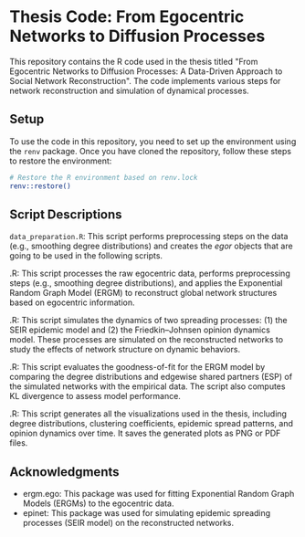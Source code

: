 # Thesis Code: From Egocentric Networks to Diffusion Processes

This repository contains the R code used in the thesis titled "From Egocentric Networks to Diffusion Processes: A Data-Driven Approach to Social Network Reconstruction". The code implements various steps for network reconstruction and simulation of dynamical processes.

## Setup

To use the code in this repository, you need to set up the environment using the `renv` package. Once you have cloned the repository, follow these steps to restore the environment:

```bash
# Restore the R environment based on renv.lock
renv::restore()
```

## Script Descriptions

```data_preparation.R```: This script performs preprocessing steps on the data (e.g., smoothing degree distributions) and creates the _egor_ objects that are going to be used in the following scripts.

.R: This script processes the raw egocentric data, performs preprocessing steps (e.g., smoothing degree distributions), and applies the Exponential Random Graph Model (ERGM) to reconstruct global network structures based on egocentric information.

.R: This script simulates the dynamics of two spreading processes: (1) the SEIR epidemic model and (2) the Friedkin–Johnsen opinion dynamics model. These processes are simulated on the reconstructed networks to study the effects of network structure on dynamic behaviors.

.R: This script evaluates the goodness-of-fit for the ERGM model by comparing the degree distributions and edgewise shared partners (ESP) of the simulated networks with the empirical data. The script also computes KL divergence to assess model performance.

.R: This script generates all the visualizations used in the thesis, including degree distributions, clustering coefficients, epidemic spread patterns, and opinion dynamics over time. It saves the generated plots as PNG or PDF files.

## Acknowledgments
- ergm.ego: This package was used for fitting Exponential Random Graph Models (ERGMs) to the egocentric data.
- epinet: This package was used for simulating epidemic spreading processes (SEIR model) on the reconstructed networks.
